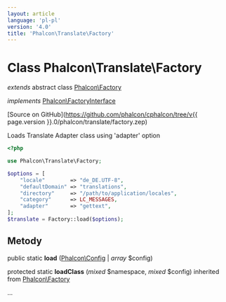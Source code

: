 ```yaml
---
layout: article
language: 'pl-pl'
version: '4.0'
title: 'Phalcon\Translate\Factory'
---
```

# Class **Phalcon\Translate\Factory**

*extends* abstract class [Phalcon\Factory](Phalcon_Factory)

*implements* [Phalcon\FactoryInterface](Phalcon_FactoryInterface)

[Source on GitHub](https://github.com/phalcon/cphalcon/tree/v{{ page.version }}.0/phalcon/translate/factory.zep)

Loads Translate Adapter class using 'adapter' option

```php
<?php

use Phalcon\Translate\Factory;

$options = [
    "locale"        => "de_DE.UTF-8",
    "defaultDomain" => "translations",
    "directory"     => "/path/to/application/locales",
    "category"      => LC_MESSAGES,
    "adapter"       => "gettext",
];
$translate = Factory::load($options);

```

## Metody

public static **load** ([Phalcon\Config](Phalcon_Config) | *array* $config)

protected static **loadClass** (*mixed* $namespace, *mixed* $config) inherited from [Phalcon\Factory](Phalcon_Factory)

...